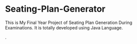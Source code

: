 # Seating-Plan-Generator

This is My Final Year Project of Seating Plan Generation During Examinations. It is totally developed using Java Language.






















.






































